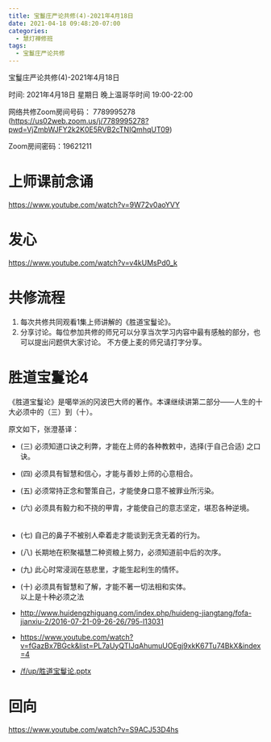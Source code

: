 ```yaml
---
title: 宝鬘庄严论共修(4)-2021年4月18日
date: 2021-04-18 09:48:20-07:00
categories:
  - 慧灯禅修班
tags:
  - 宝鬘庄严论共修
---
```

宝鬘庄严论共修(4)-2021年4月18日 

时间: 2021年4月18日 星期日 晚上温哥华时间 19:00-22:00  

网络共修Zoom房间号码： 7789995278 (<https://us02web.zoom.us/j/7789995278?pwd=VjZmbWJFY2k2K0E5RVB2cTNIQmhqUT09>)

Zoom房间密码：19621211

# 上师课前念诵

<https://www.youtube.com/watch?v=9W72v0aoYVY>

# 发心

<https://www.youtube.com/watch?v=v4kUMsPd0_k>

# 共修流程  

1. 每次共修共同观看1集上师讲解的《胜道宝鬘论》。
2. 分享讨论。每位参加共修的师兄可以分享当次学习内容中最有感触的部分，也可以提出问题供大家讨论。
不方便上麦的师兄请打字分享。

# 胜道宝鬘论4 　

《胜道宝鬘论》是噶举派的冈波巴大师的著作。本课继续讲第二部分——人生的十大必须中的（三）到（十）。

原文如下，张澄基译： 　　 
- (三) 必须知道口诀之利弊，才能在上师的各种教敕中，选择(于自己合适) 之口诀。 　　
- (四) 必须具有智慧和信心，才能与善妙上师的心意相合。 　　
- (五) 必须常持正念和警策自己，才能使身口意不被罪业所污染。 　　
- (六) 必须具有毅力和不挠的甲胄，才能使自己的意志坚定，堪忍各种逆境。 　　
- (七) 自己的鼻子不被别人牵着走才能谈到无贪无着的行为。 　　
- (八) 长期地在积聚福慧二种资粮上努力，必须知道前中后的次序。 　　
- (九) 此心时常浸润在慈悲里，才能生起利生的情怀。 　　
- (十) 必须具有智慧和了解，才能不著一切法相和实体。 　　  
以上是十种必须之法

- <http://www.huidengzhiguang.com/index.php/huideng-jiangtang/fofa-jianxiu-2/2016-07-21-09-26-26/795-l13031>
- <https://www.youtube.com/watch?v=fGazBx7BGck&list=PL7aUyQTIJqAhumuUOEgj9xkK67Tu74BkX&index=4>

- [/f/up/胜道宝鬘论.pptx](https://hdvblob.blob.core.windows.net/hdv/f/up/胜道宝鬘论.pptx)

# 回向 

<https://www.youtube.com/watch?v=S9ACJ53D4hs>